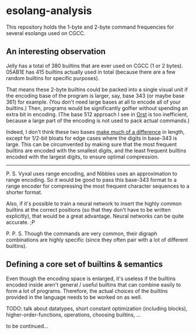 # esolang-analysis
This repository holds the 1-byte and 2-byte command frequencies for several esolangs used on CGCC.

## An interesting observation
Jelly has a total of 380 builtins that are ever used on CGCC (1 or 2 bytes). 05AB1E has 415 builtins actually used in total (because there are a few random builtins for specific purposes).

That means these 2-byte builtins could be packed into a single visual unit if the encoding base of the program is larger, say, base 343 (or maybe base 361) for example. (You don't need large bases at all to encode all of your builtins.) Then, programs would be significantly golfier without spending an extra bit in encoding. (The base 512 approach I see in [Orst](https://github.com/cairdcoinheringaahing/Orst-Geo) is too inefficient, because a large part of the encoding is not used to pack actual commands.)

Indeed, I don't think these two bases [make much of a difference](https://tio.run/##yy9OTMpM/f/f2MT43CYjU7MLm/7/jwZydKA4FgA) in length, except for 1/2-bit bloats for edge cases where the digits in base-343 is large. This can be circumvented by making sure that the most frequent builtins are encoded with the smallest digits, and the least frequent builtins encoded with the largest digits, to ensure optimal compression. 

---

P. S. Vyxal uses range encoding, and Nibbles uses an approximation to range encoding. So it would be good to pass this base-343 format to a range encoder for compressing the most frequent character sequences to a shorter format.

Also, if it's possible to train a neural network to insert the highly common builtins at the correct positions (so that they don't have to be written explicitly), that would be a great advantage. Neural networks can be quite accurate. ;P

P. P. S. Though the commands are very common, their digraph combinations are highly specific (since they often pair with a lot of different builtins).

## Defining a core set of builtins & semantics
Even though the encoding space is enlarged, it's useless if the builtins encoded inside aren't general / useful builtins that can combine easily to form a lot of programs. Therefore, the actual choices of the builtins provided in the language needs to be worked on as well.

TODO: talk about datatypes, short constant optimization (including blocks), higher-order-functions, operations, choosing builtins, ...

to be continued...
